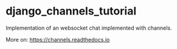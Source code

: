 # django_channels_tutorial

Implementation of an websocket chat implemented with channels.

More on: https://channels.readthedocs.io
